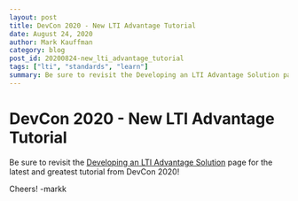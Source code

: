 ```yaml
---
layout: post
title: DevCon 2020 - New LTI Advantage Tutorial
date: August 24, 2020
author: Mark Kauffman
category: blog
post_id: 20200824-new_lti_advantage_tutorial
tags: ["lti", "standards", "learn"]
summary: Be sure to revisit the Developing an LTI Advantage Solution page for the latest and greatest tutorial from DevCon 2020!
---
```


# DevCon 2020 - New LTI Advantage Tutorial

Be sure to revisit the [Developing an LTI Advantage Solution](https://docs.anthology.com/docs/lti/Tutorials/develop-lti-advantage-solution) page for the latest and greatest tutorial from DevCon 2020!

Cheers!
-markk
